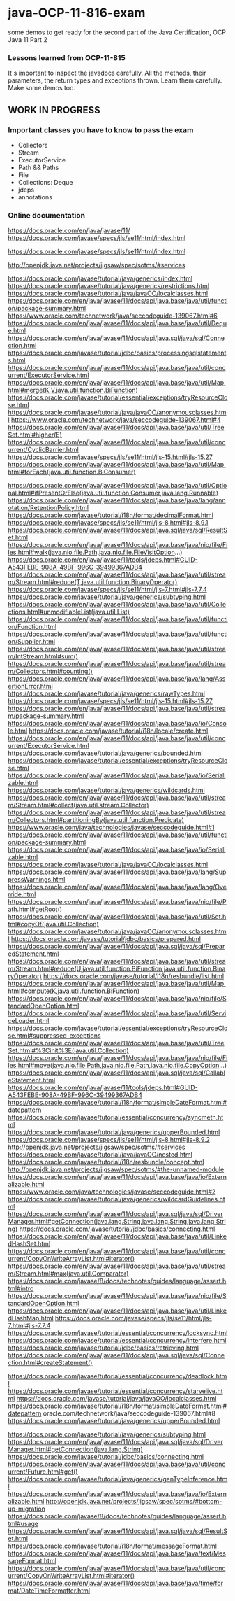 
# java-OCP-11-816-exam
some demos to get ready for the second part of the Java Certification, OCP Java 11 Part 2


### Lessons learned from OCP-11-815
It´s important to inspect the javadocs carefully. 
All the methods, their parameters, the return types and exceptions thrown. Learn them carefully. Make some demos too.


## WORK IN PROGRESS
### Important classes you have to know to pass the exam
- Collectors
- Stream
- ExecutorService
- Path && Paths
- File
- Collections: Deque
- jdeps
- annotations

### Online documentation
https://docs.oracle.com/en/java/javase/11/
https://docs.oracle.com/javase/specs/jls/se11/html/index.html


https://docs.oracle.com/javase/specs/jls/se11/html/index.html

http://openjdk.java.net/projects/jigsaw/spec/sotms/#services

https://docs.oracle.com/javase/tutorial/java/generics/index.html
https://docs.oracle.com/javase/tutorial/java/generics/restrictions.html
https://docs.oracle.com/javase/tutorial/java/javaOO/localclasses.html
https://docs.oracle.com/en/java/javase/11/docs/api/java.base/java/util/function/package-summary.html
https://www.oracle.com/technetwork/java/seccodeguide-139067.html#6
https://docs.oracle.com/en/java/javase/11/docs/api/java.base/java/util/Deque.html
https://docs.oracle.com/en/java/javase/11/docs/api/java.sql/java/sql/Connection.html
https://docs.oracle.com/javase/tutorial/jdbc/basics/processingsqlstatements.html
https://docs.oracle.com/en/java/javase/11/docs/api/java.base/java/util/concurrent/ExecutorService.html
https://docs.oracle.com/en/java/javase/11/docs/api/java.base/java/util/Map.html#merge(K,V,java.util.function.BiFunction)
https://docs.oracle.com/javase/tutorial/essential/exceptions/tryResourceClose.html
https://docs.oracle.com/javase/tutorial/java/javaOO/anonymousclasses.html
https://www.oracle.com/technetwork/java/seccodeguide-139067.html#4
https://docs.oracle.com/en/java/javase/11/docs/api/java.base/java/util/TreeSet.html#higher(E)
https://docs.oracle.com/en/java/javase/11/docs/api/java.base/java/util/concurrent/CyclicBarrier.html
https://docs.oracle.com/javase/specs/jls/se11/html/jls-15.html#jls-15.27
https://docs.oracle.com/en/java/javase/11/docs/api/java.base/java/util/Map.html#forEach(java.util.function.BiConsumer)

https://docs.oracle.com/en/java/javase/11/docs/api/java.base/java/util/Optional.html#ifPresentOrElse(java.util.function.Consumer,java.lang.Runnable)
https://docs.oracle.com/en/java/javase/11/docs/api/java.base/java/lang/annotation/RetentionPolicy.html
https://docs.oracle.com/javase/tutorial/i18n/format/decimalFormat.html
https://docs.oracle.com/javase/specs/jls/se11/html/jls-8.html#jls-8.9.1
https://docs.oracle.com/en/java/javase/11/docs/api/java.sql/java/sql/ResultSet.html
https://docs.oracle.com/en/java/javase/11/docs/api/java.base/java/nio/file/Files.html#walk(java.nio.file.Path,java.nio.file.FileVisitOption...)
https://docs.oracle.com/en/java/javase/11/tools/jdeps.html#GUID-A543FEBE-908A-49BF-996C-39499367ADB4
https://docs.oracle.com/en/java/javase/11/docs/api/java.base/java/util/stream/Stream.html#reduce(T,java.util.function.BinaryOperator)
https://docs.oracle.com/javase/specs/jls/se11/html/jls-7.html#jls-7.7.4
https://docs.oracle.com/javase/tutorial/java/generics/subtyping.html
https://docs.oracle.com/en/java/javase/11/docs/api/java.base/java/util/Collections.html#unmodifiableList(java.util.List)
https://docs.oracle.com/en/java/javase/11/docs/api/java.base/java/util/function/Function.html
https://docs.oracle.com/en/java/javase/11/docs/api/java.base/java/util/function/Supplier.html
https://docs.oracle.com/en/java/javase/11/docs/api/java.base/java/util/stream/IntStream.html#sum()
https://docs.oracle.com/en/java/javase/11/docs/api/java.base/java/util/stream/Collectors.html#counting()
https://docs.oracle.com/en/java/javase/11/docs/api/java.base/java/lang/AssertionError.html
https://docs.oracle.com/javase/tutorial/java/generics/rawTypes.html
https://docs.oracle.com/javase/specs/jls/se11/html/jls-15.html#jls-15.27
https://docs.oracle.com/en/java/javase/11/docs/api/java.base/java/util/stream/package-summary.html
https://docs.oracle.com/en/java/javase/11/docs/api/java.base/java/io/Console.html
https://docs.oracle.com/javase/tutorial/i18n/locale/create.html
https://docs.oracle.com/en/java/javase/11/docs/api/java.base/java/util/concurrent/ExecutorService.html
https://docs.oracle.com/javase/tutorial/java/generics/bounded.html
https://docs.oracle.com/javase/tutorial/essential/exceptions/tryResourceClose.html
https://docs.oracle.com/en/java/javase/11/docs/api/java.base/java/io/Serializable.html
https://docs.oracle.com/javase/tutorial/java/generics/wildcards.html
https://docs.oracle.com/en/java/javase/11/docs/api/java.base/java/util/stream/Stream.html#collect(java.util.stream.Collector)
https://docs.oracle.com/en/java/javase/11/docs/api/java.base/java/util/stream/Collectors.html#partitioningBy(java.util.function.Predicate)
https://www.oracle.com/java/technologies/javase/seccodeguide.html#1
https://docs.oracle.com/en/java/javase/11/docs/api/java.base/java/util/function/package-summary.html
https://docs.oracle.com/en/java/javase/11/docs/api/java.base/java/io/Serializable.html
https://docs.oracle.com/javase/tutorial/java/javaOO/localclasses.html
https://docs.oracle.com/en/java/javase/11/docs/api/java.base/java/lang/SuppressWarnings.html
https://docs.oracle.com/en/java/javase/11/docs/api/java.base/java/lang/Override.html
https://docs.oracle.com/en/java/javase/11/docs/api/java.base/java/nio/file/Path.html#getRoot()
https://docs.oracle.com/en/java/javase/11/docs/api/java.base/java/util/Set.html#copyOf(java.util.Collection)
https://docs.oracle.com/javase/tutorial/java/javaOO/anonymousclasses.html
https://docs.oracle.com/javase/tutorial/jdbc/basics/prepared.html
https://docs.oracle.com/en/java/javase/11/docs/api/java.sql/java/sql/PreparedStatement.html
https://docs.oracle.com/en/java/javase/11/docs/api/java.base/java/util/stream/Stream.html#reduce(U,java.util.function.BiFunction,java.util.function.BinaryOperator)
https://docs.oracle.com/javase/tutorial/i18n/resbundle/list.html
https://docs.oracle.com/en/java/javase/11/docs/api/java.base/java/util/Map.html#compute(K,java.util.function.BiFunction)
https://docs.oracle.com/en/java/javase/11/docs/api/java.base/java/nio/file/StandardOpenOption.html
https://docs.oracle.com/en/java/javase/11/docs/api/java.base/java/util/ServiceLoader.html
https://docs.oracle.com/javase/tutorial/essential/exceptions/tryResourceClose.html#suppressed-exceptions
https://docs.oracle.com/en/java/javase/11/docs/api/java.base/java/util/TreeSet.html#%3Cinit%3E(java.util.Collection)
https://docs.oracle.com/en/java/javase/11/docs/api/java.base/java/nio/file/Files.html#move(java.nio.file.Path,java.nio.file.Path,java.nio.file.CopyOption...)
https://docs.oracle.com/en/java/javase/11/docs/api/java.sql/java/sql/CallableStatement.html
https://docs.oracle.com/en/java/javase/11/tools/jdeps.html#GUID-A543FEBE-908A-49BF-996C-39499367ADB4
https://docs.oracle.com/javase/tutorial/i18n/format/simpleDateFormat.html#datepattern
https://docs.oracle.com/javase/tutorial/essential/concurrency/syncmeth.html
https://docs.oracle.com/javase/tutorial/java/generics/upperBounded.html
https://docs.oracle.com/javase/specs/jls/se11/html/jls-8.html#jls-8.9.2
http://openjdk.java.net/projects/jigsaw/spec/sotms/#services
https://docs.oracle.com/javase/tutorial/java/javaOO/nested.html
https://docs.oracle.com/javase/tutorial/i18n/resbundle/concept.html
http://openjdk.java.net/projects/jigsaw/spec/sotms/#the-unnamed-module
https://docs.oracle.com/en/java/javase/11/docs/api/java.base/java/io/Externalizable.html
https://www.oracle.com/java/technologies/javase/seccodeguide.html#2
https://docs.oracle.com/javase/tutorial/java/generics/wildcardGuidelines.html
https://docs.oracle.com/en/java/javase/11/docs/api/java.sql/java/sql/DriverManager.html#getConnection(java.lang.String,java.lang.String,java.lang.String)
https://docs.oracle.com/javase/tutorial/jdbc/basics/connecting.html
https://docs.oracle.com/en/java/javase/11/docs/api/java.base/java/util/LinkedHashSet.html
https://docs.oracle.com/en/java/javase/11/docs/api/java.base/java/util/concurrent/CopyOnWriteArrayList.html#iterator()
https://docs.oracle.com/en/java/javase/11/docs/api/java.base/java/util/stream/Stream.html#max(java.util.Comparator)
https://docs.oracle.com/javase/8/docs/technotes/guides/language/assert.html#intro
https://docs.oracle.com/en/java/javase/11/docs/api/java.base/java/nio/file/StandardOpenOption.html
https://docs.oracle.com/en/java/javase/11/docs/api/java.base/java/util/LinkedHashMap.html
https://docs.oracle.com/javase/specs/jls/se11/html/jls-7.html#jls-7.7.4
https://docs.oracle.com/javase/tutorial/essential/concurrency/locksync.html
https://docs.oracle.com/javase/tutorial/essential/concurrency/interfere.html
https://docs.oracle.com/javase/tutorial/jdbc/basics/retrieving.html
https://docs.oracle.com/en/java/javase/11/docs/api/java.sql/java/sql/Connection.html#createStatement()

https://docs.oracle.com/javase/tutorial/essential/concurrency/deadlock.html
https://docs.oracle.com/javase/tutorial/essential/concurrency/starvelive.html
https://docs.oracle.com/javase/tutorial/java/javaOO/localclasses.html
https://docs.oracle.com/javase/tutorial/i18n/format/simpleDateFormat.html#datepattern
oracle.com/technetwork/java/seccodeguide-139067.html#8
https://docs.oracle.com/javase/tutorial/java/generics/upperBounded.html

https://docs.oracle.com/javase/tutorial/java/generics/subtyping.html
https://docs.oracle.com/en/java/javase/11/docs/api/java.sql/java/sql/DriverManager.html#getConnection(java.lang.String)
https://docs.oracle.com/javase/tutorial/jdbc/basics/connecting.html
https://docs.oracle.com/en/java/javase/11/docs/api/java.base/java/util/concurrent/Future.html#get()
https://docs.oracle.com/javase/tutorial/java/generics/genTypeInference.html
https://docs.oracle.com/en/java/javase/11/docs/api/java.base/java/io/Externalizable.html
http://openjdk.java.net/projects/jigsaw/spec/sotms/#bottom-up-migration
https://docs.oracle.com/javase/8/docs/technotes/guides/language/assert.html#usage
https://docs.oracle.com/en/java/javase/11/docs/api/java.sql/java/sql/ResultSet.html
https://docs.oracle.com/javase/tutorial/i18n/format/messageFormat.html
https://docs.oracle.com/en/java/javase/11/docs/api/java.base/java/text/MessageFormat.html
https://docs.oracle.com/en/java/javase/11/docs/api/java.base/java/util/concurrent/CopyOnWriteArrayList.html#iterator()
https://docs.oracle.com/en/java/javase/11/docs/api/java.base/java/time/format/DateTimeFormatter.html
